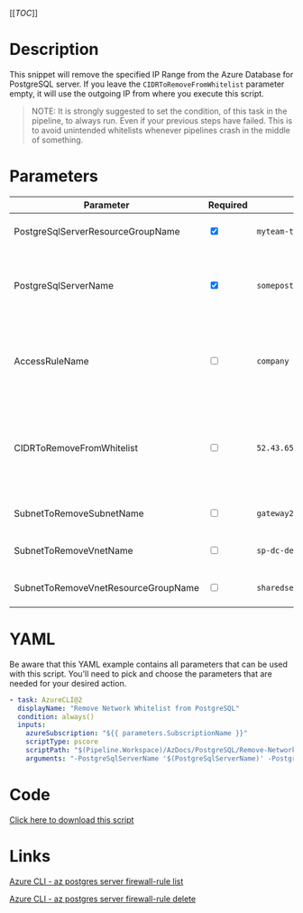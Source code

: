 [[_TOC_]]

# Description

This snippet will remove the specified IP Range from the Azure Database for PostgreSQL server. If you leave the `CIDRToRemoveFromWhitelist` parameter empty, it will use the outgoing IP from where you execute this script.

> NOTE: It is strongly suggested to set the condition, of this task in the pipeline, to always run. Even if your previous steps have failed. This is to avoid unintended whitelists whenever pipelines crash in the middle of something.

# Parameters

| Parameter                           | Required                        | Example Value                                    | Description                                                                                                                                                                                                                                                           |
| ----------------------------------- | ------------------------------- | ------------------------------------------------ | --------------------------------------------------------------------------------------------------------------------------------------------------------------------------------------------------------------------------------------------------------------------- |
| PostgreSqlServerResourceGroupName   | <input type="checkbox" checked> | `myteam-testapi-$(Release.EnvironmentName)`      | The name of the resource group the PostgreSQL Server is in                                                                                                                                                                                                            |
| PostgreSqlServerName                | <input type="checkbox" checked> | `somepostgresqlserver$(Release.EnvironmentName)` | The name for the PostgreSQL Server resource. It's recommended to use just alphanumerical characters without hyphens etc.                                                                                                                                              |
| AccessRuleName                      | <input type="checkbox">         | `company hq`                                     | You can delete an accessrule based on it's rulename. If you leave this empty, it will take the `CIDRToRemoveFromWhitelist` to delete the IP address/range.                                                                                                            |
| CIDRToRemoveFromWhitelist           | <input type="checkbox">         | `52.43.65.123/32`                                | IP range in [CIDR](https://en.wikipedia.org/wiki/Classless_Inter-Domain_Routing) notation that should be removed from the whitelist. If you leave this value empty, it will use the machine's outbound `/32` ip (the machine where you are running this script from). |
| SubnetToRemoveSubnetName            | <input type="checkbox">         | `gateway2-subnet`                                | The name of the subnet you want to remove from the whitelist.                                                                                                                                                                                                         |
| SubnetToRemoveVnetName              | <input type="checkbox">         | `sp-dc-dev-001-vnet`                             | The vnetname of the subnet you want to remove from the whitelist.                                                                                                                                                                                                     |
| SubnetToRemoveVnetResourceGroupName | <input type="checkbox">         | `sharedservices-rg`                              | The VnetResourceGroupName your Vnet resides in.                                                                                                                                                                                                                       |

# YAML

Be aware that this YAML example contains all parameters that can be used with this script. You'll need to pick and choose the parameters that are needed for your desired action.

```yaml
- task: AzureCLI@2
  displayName: "Remove Network Whitelist from PostgreSQL"
  condition: always()
  inputs:
    azureSubscription: "${{ parameters.SubscriptionName }}"
    scriptType: pscore
    scriptPath: "$(Pipeline.Workspace)/AzDocs/PostgreSQL/Remove-Network-Whitelist-from-PostgreSQL.ps1"
    arguments: "-PostgreSqlServerName '$(PostgreSqlServerName)' -PostgreSqlServerResourceGroupName '$(PostgreSqlServerResourceGroupName)' -AccessRuleName '$(AccessRuleName)' -CIDRToRemoveFromWhitelist '$(CIDRToRemoveFromWhitelist)' -SubnetToRemoveSubnetName '$(SubnetToRemoveSubnetName)' -SubnetToRemoveVnetName '$(SubnetToRemoveVnetName)' -SubnetToRemoveVnetResourceGroupName '$(SubnetToRemoveVnetResourceGroupName)'"
```

# Code

[Click here to download this script](../../../../../src/PostgreSQL/Remove-IP-Whitelist-from-PostgreSQL.ps1)

# Links

[Azure CLI - az postgres server firewall-rule list](https://docs.microsoft.com/en-us/cli/azure/postgres/server/firewall-rule?view=azure-cli-latest#az_postgres_server_firewall_rule_list)

[Azure CLI - az postgres server firewall-rule delete](https://docs.microsoft.com/en-us/cli/azure/postgres/server/firewall-rule?view=azure-cli-latest#az_postgres_server_firewall_rule_delete)
